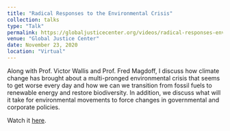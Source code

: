 ```yaml
---
title: "Radical Responses to the Environmental Crisis"
collection: talks
type: "Talk"
permalink: https://globaljusticecenter.org/videos/radical-responses-environmental-crisis?fbclid=IwAR0bU6LtGGx0AZnCiry-7DS1rZXYlCFx7iMp3S9XYScHlgA3ak8ZhPLYAE4
venue: "Global Justice Center"
date: November 23, 2020
location: "Virtual"
---
```


Along with Prof. Victor Wallis and Prof. Fred Magdoff, I discuss how climate change has brought about a multi-pronged environmental crisis that seems to get worse every day and how we can we transition from fossil fuels to renewable energy and restore biodiversity. In addition, we discuss what will it take for environmental movements to force changes in governmental and corporate policies.

Watch it [here](https://globaljusticecenter.org/videos/radical-responses-environmental-crisis?fbclid=IwAR0bU6LtGGx0AZnCiry-7DS1rZXYlCFx7iMp3S9XYScHlgA3ak8ZhPLYAE4).
